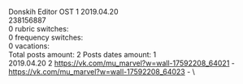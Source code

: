 Donskih	Editor OST 1 2019.04.20\
238156887\
0 rubric switches:\
0 frequency switches:\
0 vacations:\
Total posts amount: 2	Posts dates amount: 1\
2019.04.20 2 https://vk.com/mu_marvel?w=wall-17592208_64021 - https://vk.com/mu_marvel?w=wall-17592208_64023 - \
